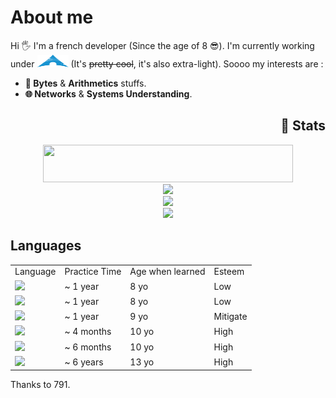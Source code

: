 <h1>About me</h1>

<p>Hi 🖐️ I'm a french developer (Since the age of 8 😎). I'm currently working under <img src="./res/archlinux.png" style="height:20px; width:50px"> (It's <del>pretty cool</del>, it's also extra-light). Soooo my interests are : </p>

<div id="stuff-i-like">
    <ul>
        <li><strong>🧠 Bytes</strong> & <strong>Arithmetics</strong> stuffs.</li>
        <li><strong>🌐 Networks</strong> & <strong>Systems Understanding</strong>.</li>
    </ul>
</div>

<div align="center">
  <h2 align="right">💪 Stats</h2>
  <img src="https://www.codewars.com/users/benjGam/badges/large" style="height:60px; width:400px;">
  <div>
    <img src="https://github-readme-stats.vercel.app/api?username=benjGam&show_icons=true&&title_color=ffffff&icon_color=34abeb&text_color=daf7dc&bg_color=151515&count_private=true">
      </div>
        <div>
    <img src="https://github-readme-stats.vercel.app/api/top-langs/?username=benjGam&theme=radical&show_icons=true&title_color=ffffff&icon_color=34abeb&text_color=daf7dc&bg_color=151515">
      </div>
    <img src="https://streak-stats.demolab.com/?user=benjGam&theme=tokyonight&locale=fr">
  </div>
</div>


<div>
  <h2>Languages</h2>
  <table>
    <tr>
      <td>Language</td>
      <td>Practice Time</td>
      <td>Age when learned</td>
      <td>Esteem</td>
    </tr>
    <tr>
      <td><img src="https://img.shields.io/badge/HTML5-E34F26?style=for-the-badge&logo=html5&logoColor=white&color=151515"></td>
      <td>~ 1 year</td>
      <td>8 yo</td>
      <td>Low</td>
    </tr>
    <tr>
      <td><img src="https://img.shields.io/badge/CSS3-E34F26?style=for-the-badge&logo=CSS3&logoColor=white&color=151515"></td>
      <td>~ 1 year</td>
      <td>8 yo</td>
      <td>Low</td>
    </tr>
    <tr>
      <td><img src="https://img.shields.io/badge/PHP-E34F26?style=for-the-badge&logo=PHP&logoColor=white&color=151515"></td>
      <td>~ 1 year</td>
      <td>9 yo</td>
      <td>Mitigate</td>
    </tr>
    <tr>
      <td><img src="https://img.shields.io/badge/C-00599C?style=for-the-badge&logo=c&logoColor=white&color=151515"></td>
      <td>~ 4 months</td>
      <td>10 yo</td>
      <td>High</td>
    </tr>
    <tr>
      <td><img src="https://img.shields.io/badge/C%2B%2B-00599C?style=for-the-badge&logo=c%2B%2B&logoColor=white&color=151515"></td>
      <td>~ 6 months</td>
      <td>10 yo</td>
      <td>High</td>
    </tr>
    <tr>
      <td><img src="https://img.shields.io/badge/C%23-239120?style=for-the-badge&logo=csharp&logoColor=white&color=151515"></td>
      <td>~ 6 years</td>
      <td>13 yo</td>
      <td>High</td>
    </tr>
  </table>
</div>

<p>Thanks to 791.</p>